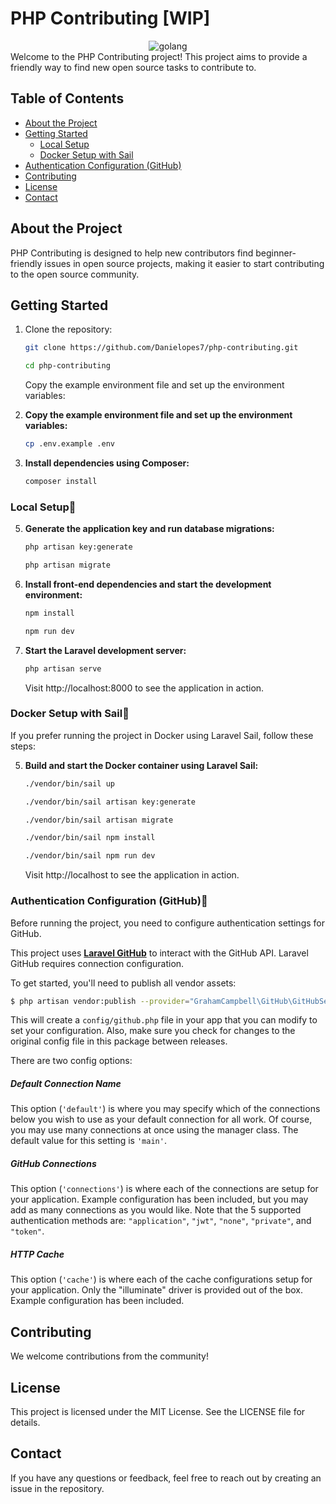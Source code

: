 # PHP Contributing [WIP]

<div align="center">
  <img src="https://github.com/user-attachments/assets/38dd5ae4-c106-4002-880e-ed0a0d630de2" alt="golang">
</div>
Welcome to the PHP Contributing project! This project aims to provide a friendly way to find new open source tasks to contribute to.

## Table of Contents

- [About the Project](#about-the-project)
- [Getting Started](#getting-started)
  - [Local Setup](#local-setup)
  - [Docker Setup with Sail](#docker-setup-with-sail)
- [Authentication Configuration (GitHub)](#authentication-configuration-github)
- [Contributing](#contributing)
- [License](#license)
- [Contact](#contact)

## About the Project

PHP Contributing is designed to help new contributors find beginner-friendly issues in open source projects, making it easier to start contributing to the open source community.

## Getting Started
1. Clone the repository:
   ```sh
   git clone https://github.com/Danielopes7/php-contributing.git
   ```
   ```sh
   cd php-contributing
   ```

   Copy the example environment file and set up the environment variables:
2. **Copy the example environment file and set up the environment variables:**

   ```sh
   cp .env.example .env
   ```
3. **Install dependencies using Composer:**

   ```sh
   composer install
   ```
### Local Setup🔧
5. **Generate the application key and run database migrations:**
   ```sh
   php artisan key:generate
   ```
   ```sh
   php artisan migrate
   ```
6. **Install front-end dependencies and start the development environment:**

    ```sh
   npm install
   ```
   ```sh
   npm run dev
   ```
6. **Start the Laravel development server:**
   ```sh
   php artisan serve
   ```
   Visit http://localhost:8000 to see the application in action.
### Docker Setup with Sail🐳
If you prefer running the project in Docker using Laravel Sail, follow these steps:

5. **Build and start the Docker container using Laravel Sail:**

   ```sh
   ./vendor/bin/sail up
   ```
   ```sh
   ./vendor/bin/sail artisan key:generate
   ```
   ```sh
   ./vendor/bin/sail artisan migrate
   ```
    ```sh
   ./vendor/bin/sail npm install
   ```
   ```sh
   ./vendor/bin/sail npm run dev
   ```
   Visit http://localhost to see the application in action.

### Authentication Configuration (GitHub)🔐
Before running the project, you need to configure authentication settings for GitHub.

This project uses **[Laravel GitHub](https://github.com/GrahamCampbell/Laravel-GitHub)** to interact with the GitHub API.
Laravel GitHub requires connection configuration.

To get started, you'll need to publish all vendor assets:

```bash
$ php artisan vendor:publish --provider="GrahamCampbell\GitHub\GitHubServiceProvider"
```

This will create a `config/github.php` file in your app that you can modify to set your configuration. Also, make sure you check for changes to the original config file in this package between releases.

There are two config options:

##### Default Connection Name

This option (`'default'`) is where you may specify which of the connections below you wish to use as your default connection for all work. Of course, you may use many connections at once using the manager class. The default value for this setting is `'main'`.

##### GitHub Connections

This option (`'connections'`) is where each of the connections are setup for your application. Example configuration has been included, but you may add as many connections as you would like. Note that the 5 supported authentication methods are: `"application"`, `"jwt"`, `"none"`, `"private"`, and `"token"`.

##### HTTP Cache

This option (`'cache'`) is where each of the cache configurations setup for your application. Only the "illuminate" driver is provided out of the box. Example configuration has been included.



## Contributing
We welcome contributions from the community!

## License
This project is licensed under the MIT License. See the LICENSE file for details.

## Contact
If you have any questions or feedback, feel free to reach out by creating an issue in the repository.






